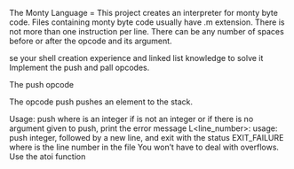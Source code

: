 The Monty Language
= This project creates an interpreter for monty byte code.
Files containing monty byte code usually have .m extension.
There is not more than one instruction per line. There can be any number of
spaces before or after the opcode and its argument.

se your shell creation experience and linked list knowledge to solve it
Implement the push and pall opcodes.

The push opcode

The opcode push pushes an element to the stack.

Usage: push <int>
where <int> is an integer
if <int> is not an integer or if there is no argument given to push,
print the error message L<line_number>: usage: push integer,
followed by a new line, and exit with the status EXIT_FAILURE
where is the line number in the file
You won’t have to deal with overflows. Use the atoi function
